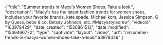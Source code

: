 {
    "title": "Summer trends in Macy's Women Shoes, Take a look.",
    "description": "Macy's has the latest fashion trends for women shoes, includes your favorite brands, kate spade, Michael kors, Jessica Simpson, G by Guess, bebe & co. Betsey Johnson, etc. #Macysstylecrew",
    "videoid": "163979429",
    "date_created": "1526861513",
    "date_modified": "1546466772",
    "type": "captivate",
    "layout": "video",
    "url": "\/v\/summer-trends-in-macys-women-shoes-take-a-look\/163979429"
}